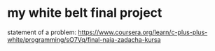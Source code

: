 # my white belt final project
statement of a problem: https://www.coursera.org/learn/c-plus-plus-white/programming/sO7Vq/final-naia-zadacha-kursa
